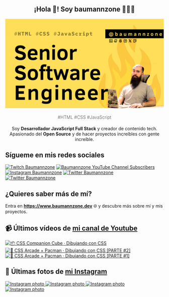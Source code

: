 <p align="center">
   <h2 align="center">¡Hola 👋! Soy baumannzone 👨🏻‍💻</h2>
   <img align="center" src="img/Senior Software Engineer.png" />
   <h4 align="center" style="font-weight: 300; color: #555;">#HTML #CSS #JavaScript</h4>
</p>

<p align="center" style="margin-bottom: 20px">Soy <strong>Desarrollador JavaScript Full Stack</strong> y creador de contenido tech.
<br/>
Apasionado del <strong>Open Source</strong> y de hacer proyectos increíbles con gente increíble.
</p>

## Sígueme en mis redes sociales

[![Twitch Baumannzone](https://img.shields.io/twitch/status/baumannzone?style=social)](https://twitch.tv/baumannzone)
[![Baumannzone YouTube Channel Subscribers](https://img.shields.io/youtube/channel/subscribers/UCTTj5ztXnGeDRPFVsBp7VMA?style=social)](https://youtube.com/rambitojs)
[![Instagram Baumannzone](https://img.shields.io/badge/Baumannzone--_.svg?label=Instagram&style=social&logo=instagram)](https://instagram.com/baumannzone)
[![Twitter Baumannzone](https://img.shields.io/twitter/follow/Baumannzone?label=Twitter&style=social)](https://twitter.com/baumannzone)
[![Twitter Baumannzone](https://img.shields.io/badge/LinkedIn-ffffff?logo=linkedin&logoColor=black)](https://www.linkedin.com/in/baumannzone/)


## ¿Quieres saber más de mí?

Entra en **https://www.baumannzone.dev** 🌐 y descubre más sobre mí y mis proyectos.

## 📹 Últimos vídeos de [mi canal de Youtube](https://youtube.com/rambitojs?sub_confirmation=1)


<a href='https://youtu.be/W6xwoSJahA0' target='_blank'>
  <img width='30%' src='https://img.youtube.com/vi/W6xwoSJahA0/mqdefault.jpg' alt='📦 CSS Companion Cube · Dibujando con CSS' />
</a>
<a href='https://youtu.be/9C3NXVXewH8' target='_blank'>
  <img width='30%' src='https://img.youtube.com/vi/9C3NXVXewH8/mqdefault.jpg' alt='👾 CSS Arcade + Pacman · Dibujando con CSS [PARTE #2]' />
</a>
<a href='https://youtu.be/2ahqLdgkSxA' target='_blank'>
  <img width='30%' src='https://img.youtube.com/vi/2ahqLdgkSxA/mqdefault.jpg' alt='👾 CSS Arcade + Pacman · Dibujando con CSS [PARTE #1]' />
</a>

## 📸 Últimas fotos de [mi Instagram](https://instagram.com/baumannzone)


<a href='https://instagram.com/p/DCK1rNcPIE4' target='_blank'>
  <img width='20%' src='https://instagram.fvno7-1.fna.fbcdn.net/v/t51.29350-15/466000029_3485691501724204_3470147142151152039_n.jpg?stp=dst-jpg_e15_fr_p1080x1080&_nc_ht=instagram.fvno7-1.fna.fbcdn.net&_nc_cat=104&_nc_ohc=dM277CaAe84Q7kNvgFUywdg&_nc_gid=b7abb6f3e55244a7b46390c0bbd2ee14&edm=APU89FABAAAA&ccb=7-5&oh=00_AYAhmI9I0Y7asixipx1DsL2K2ZzgxrHzRfv4Jcts643tzw&oe=67365E73&_nc_sid=bc0c2c' alt='Instagram photo' />
</a>
<a href='https://instagram.com/p/DCILamaPWmd' target='_blank'>
  <img width='20%' src='https://instagram.fvno7-1.fna.fbcdn.net/v/t51.29350-15/466016188_573741562010874_6714250918531113412_n.jpg?stp=dst-jpg_e15&_nc_ht=instagram.fvno7-1.fna.fbcdn.net&_nc_cat=106&_nc_ohc=9eTEzgEQ__YQ7kNvgGF2vsz&_nc_gid=b7abb6f3e55244a7b46390c0bbd2ee14&edm=APU89FABAAAA&ccb=7-5&oh=00_AYCwYh9czlFZFcYs3Z3Nk-CE2L9jM8whd8G0E6z3XEXpSw&oe=67365D32&_nc_sid=bc0c2c' alt='Instagram photo' />
</a>
<a href='https://instagram.com/p/DCFcW2NAEx_' target='_blank'>
  <img width='20%' src='https://instagram.fvno7-1.fna.fbcdn.net/v/t51.29350-15/465906496_1919900328534968_4397883912871433257_n.jpg?stp=dst-jpg_e15&_nc_ht=instagram.fvno7-1.fna.fbcdn.net&_nc_cat=108&_nc_ohc=IsgkwIdKT5kQ7kNvgF1BMv5&_nc_gid=b7abb6f3e55244a7b46390c0bbd2ee14&edm=APU89FABAAAA&ccb=7-5&oh=00_AYA3GWTpQXwdflkpy1Maar5w6ksrD8r4LJ_OtSZP6_l4hw&oe=67367374&_nc_sid=bc0c2c' alt='Instagram photo' />
</a>
<a href='https://instagram.com/p/DCDBcQntNmr' target='_blank'>
  <img width='20%' src='https://instagram.fvno7-1.fna.fbcdn.net/v/t51.29350-15/466113652_1049938613495909_2682636191065571208_n.jpg?stp=dst-jpg_e15&_nc_ht=instagram.fvno7-1.fna.fbcdn.net&_nc_cat=105&_nc_ohc=ptVfwGiLPt0Q7kNvgEqZM6e&_nc_gid=b7abb6f3e55244a7b46390c0bbd2ee14&edm=APU89FABAAAA&ccb=7-5&oh=00_AYBaHryfrBlbN3lw-qMDxwnnCkXnjhq-DqgsuRAqKsBVJw&oe=67366F4C&_nc_sid=bc0c2c' alt='Instagram photo' />
</a>

